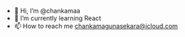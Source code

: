 - 👋 Hi, I’m @chankamaa
- 🌱 I’m currently learning React
- 📫 How to reach me chankamagunasekara@icloud.com


<!---
chankamaa/chankamaa is a ✨ special ✨ repository because its `README.md` (this file) appears on your GitHub profile.
You can click the Preview link to take a look at your changes.
--->
